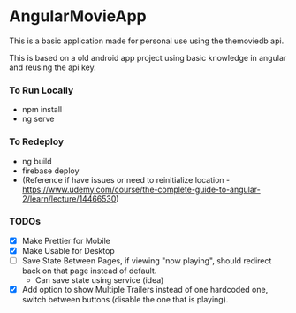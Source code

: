# AngularMovieApp

This is a basic application made for personal use using the themoviedb api.

This is based on a old android app project using basic knowledge in angular and reusing the api key.

### To Run Locally
* npm install
* ng serve

### To Redeploy
* ng build
* firebase deploy
* (Reference if have issues or need to reinitialize location - https://www.udemy.com/course/the-complete-guide-to-angular-2/learn/lecture/14466530)

### TODOs
* [x] Make Prettier for Mobile
* [x] Make Usable for Desktop
* [ ] Save State Between Pages, if viewing "now playing", should redirect back on that page instead of default.
  * Can save state using service (idea)
* [x] Add option to show Multiple Trailers instead of one hardcoded one, switch between buttons (disable the one that is playing).
